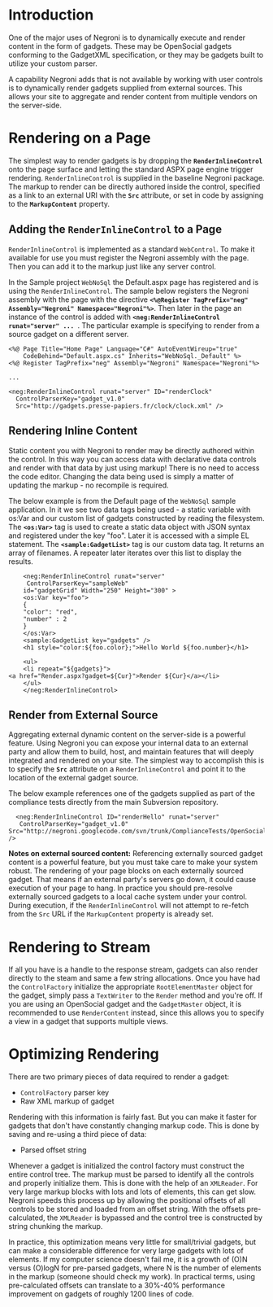 


# Introduction #

One of the major uses of Negroni is to dynamically execute and render content in the form of gadgets.  These may be OpenSocial gadgets conforming to the GadgetXML specification, or they may be gadgets built to utilize your custom parser.

A capability Negroni adds that is not available by working with user controls is to dynamically render gadgets supplied from external sources.  This allows your site to aggregate and render content from multiple vendors on the server-side.

# Rendering on a Page #

The simplest way to render gadgets is by dropping the **`RenderInlineControl`** onto the page surface and letting the standard ASPX page engine trigger rendering.  `RenderInlineControl` is supplied in the baseline Negroni package.  The markup to render can be directly authored inside the control, specified as a link to an external URI with the **`Src`** attribute, or set in code by assigning to the **`MarkupContent`** property.

## Adding the `RenderInlineControl` to a Page ##

`RenderInlineControl` is implemented as a standard `WebControl`.  To make it available for use you must register the Negroni assembly with the page.  Then you can add it to the markup just like any server control.

In the Sample project `WebNoSql` the Default.aspx page has registered and is using the `RenderInlineControl`.  The sample below registers the Negroni assembly with the page with the directive **`<%@Register TagPrefix="neg" Assembly="Negroni" Namespace="Negroni"%>`**.  Then later in the page an instance of the control is added with **`<neg:RenderInlineControl runat="server" ... `**.  The particular example is specifying to render from a source gadget on a different server.

```
<%@ Page Title="Home Page" Language="C#" AutoEventWireup="true"
    CodeBehind="Default.aspx.cs" Inherits="WebNoSql._Default" %>
<%@ Register TagPrefix="neg" Assembly="Negroni" Namespace="Negroni"%>

...

<neg:RenderInlineControl runat="server" ID="renderClock"
  ControlParserKey="gadget_v1.0" 
  Src="http://gadgets.presse-papiers.fr/clock/clock.xml" />

```

## Rendering Inline Content ##

Static content you with Negroni to render may be directly authored within the control.  In this way you can access data with declarative data controls and render with that data by just using markup!  There is no need to access the code editor.  Changing the data being used is simply a matter of updating the markup - no recompile is required.

The below example is from the Default page of the `WebNoSql` sample application.  In it we see two data tags being used - a static variable with os:Var and our custom list of gadgets constructed by reading the filesystem.  The **`<os:Var>`** tag is used to create a static data object with JSON syntax and registered under the key "foo".  Later it is accessed with a simple EL statement.  The **`<sample:GadgetList>`** tag is our custom data tag.  It returns an array of filenames.  A repeater later iterates over this list to display the results.


```
    <neg:RenderInlineControl runat="server" 
     ControlParserKey="sampleWeb" 
    id="gadgetGrid" Width="250" Height="300" >
    <os:Var key="foo">
    {
    "color": "red",
    "number" : 2
    }
    </os:Var>
    <sample:GadgetList key="gadgets" />
    <h1 style="color:${foo.color};">Hello World ${foo.number}</h1>

    <ul>
    <li repeat="${gadgets}">
<a href="Render.aspx?gadget=${Cur}">Render ${Cur}</a></li>
    </ul>
    </neg:RenderInlineControl>
```


## Render from External Source ##

Aggregating external dynamic content on the server-side is a powerful feature.  Using Negroni you can expose your internal data to an external party and allow them to build, host, and maintain features that will deeply integrated and rendered on your site.  The simplest way to accomplish this is to specify the **`Src`** attribute on a `RenderInlineControl` and point it to the location of the external gadget source.

The below example references one of the gadgets supplied as part of the compliance tests directly from the main Subversion repository.

```
  <neg:RenderInlineControl ID="renderHello" runat="server"
   ControlParserKey="gadget_v1.0" 
Src="http://negroni.googlecode.com/svn/trunk/ComplianceTests/OpenSocial_1.0/helloWorld.xml" />
```

**Notes on external sourced content:** Referencing externally sourced gadget content is a powerful feature, but you must take care to make your system robust.  The rendering of your page blocks on each externally sourced gadget.  That means if an external party's servers go down, it could cause execution of your page to hang.  In practice you should pre-resolve externally sourced gadgets to a local cache system under your control.  During execution, if the `RenderInlineControl` will not attempt to re-fetch from the `Src` URL if the `MarkupContent` property is already set.


# Rendering to Stream #

If all you have is a handle to the response stream, gadgets can also render directly to the steam and same a few string allocations.  Once you have had the `ControlFactory` initialize the appropriate `RootElementMaster` object for the gadget, simply pass a `TextWriter` to the `Render` method and you're off.  If you are using an OpenSocial gadget and the `GadgetMaster` object, it is recommended to use `RenderContent` instead, since this allows you to specify a view in a gadget that supports multiple views.


# Optimizing Rendering #

There are two primary pieces of data required to render a gadget:

  * `ControlFactory` parser key
  * Raw XML markup of gadget

Rendering with this information is fairly fast.  But you can make it faster for gadgets that don't have constantly changing markup code.  This is done by saving and re-using a third piece of data:

  * Parsed offset string

Whenever a gadget is initialized the control factory must construct the entire control tree.  The markup must be parsed to identify all the controls and properly initialize them.  This is done with the help of an `XMLReader`.  For very large markup blocks with lots and lots of elements, this can get slow.  Negroni speeds this process up by allowing the positional offsets of all controls to be stored and loaded from an offset string.  With the offsets pre-calculated, the `XMLReader` is bypassed and the control tree is constructed by string chunking the markup.

In practice, this optimization means very little for small/trivial gadgets, but can make a considerable difference for very large gadgets with lots of elements.  If my computer science doesn't fail me, it is a growth of (O)N versus (O)logN for pre-parsed gadgets, where N is the number of elements in the markup (someone should check my work).  In practical terms, using pre-calculated offsets can translate to a 30%-40% performance improvement on gadgets of roughly 1200 lines of code.